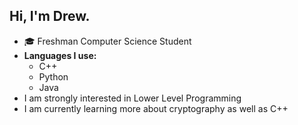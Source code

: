 ## Hi, I'm Drew.
<ul>
  <li>🎓 Freshman Computer Science Student</li>
  <li>
    <b>Languages I use:</b>
    <ul>
      <li>C++</li>
      <li>Python</li>
      <li>Java</li>
    </ul>
    <li>I am strongly interested in Lower Level Programming</li>
    <li>I am currently learning more about cryptography as well as C++</li>
  </li>
</ul>
